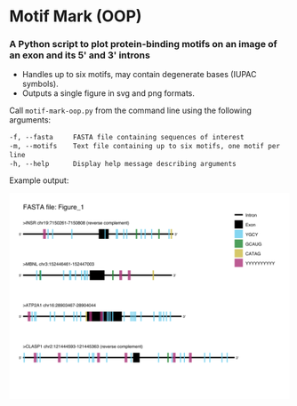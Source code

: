 # Motif Mark (OOP)
### A Python script to plot protein-binding motifs on an image of an exon and its 5' and 3' introns

* Handles up to six motifs, may contain degenerate bases (IUPAC symbols).
* Outputs a single figure in svg and png formats.

Call `motif-mark-oop.py` from the command line using the following arguments:

```
-f, --fasta     FASTA file containing sequences of interest
-m, --motifs    Text file containing up to six motifs, one motif per line
-h, --help      Display help message describing arguments
```

Example output:

![](https://github.com/Natalie-Winans/motif-mark-oop/blob/main/Figure_1.svg)
